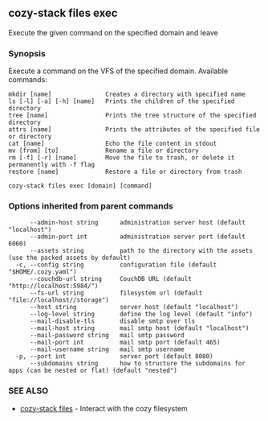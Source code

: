 ## cozy-stack files exec

Execute the given command on the specified domain and leave

### Synopsis


Execute a command on the VFS of the specified domain.
Available commands:

    mkdir [name]               Creates a directory with specified name
    ls [-l] [-a] [-h] [name]   Prints the children of the specified directory
    tree [name]                Prints the tree structure of the specified directory
    attrs [name]               Prints the attributes of the specified file or directory
    cat [name]                 Echo the file content in stdout
    mv [from] [to]             Rename a file or directory
    rm [-f] [-r] [name]        Move the file to trash, or delete it permanently with -f flag
    restore [name]             Restore a file or directory from trash


```
cozy-stack files exec [domain] [command]
```

### Options inherited from parent commands

```
      --admin-host string      administration server host (default "localhost")
      --admin-port int         administration server port (default 6060)
      --assets string          path to the directory with the assets (use the packed assets by default)
  -c, --config string          configuration file (default "$HOME/.cozy.yaml")
      --couchdb-url string     CouchDB URL (default "http://localhost:5984/")
      --fs-url string          filesystem url (default "file://localhost//storage")
      --host string            server host (default "localhost")
      --log-level string       define the log level (default "info")
      --mail-disable-tls       disable smtp over tls
      --mail-host string       mail smtp host (default "localhost")
      --mail-password string   mail smtp password
      --mail-port int          mail smtp port (default 465)
      --mail-username string   mail smtp username
  -p, --port int               server port (default 8080)
      --subdomains string      how to structure the subdomains for apps (can be nested or flat) (default "nested")
```

### SEE ALSO
* [cozy-stack files](cozy-stack_files.md)	 - Interact with the cozy filesystem

